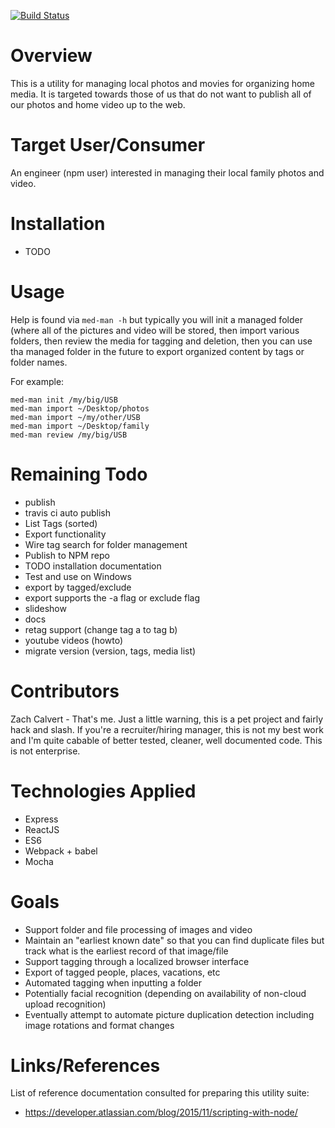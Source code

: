 [![Build Status](https://travis-ci.org/ZacharyCalvert/picture-script-js.svg?branch=master)](https://travis-ci.org/ZacharyCalvert/picture-script-js)

# Overview

This is a utility for managing local photos and movies for organizing home media.  It is targeted towards those of us that do not want to publish all of our photos and home video up to the web.

# Target User/Consumer

An engineer (npm user) interested in managing their local family photos and video.  

# Installation

- TODO

# Usage

Help is found via ```med-man -h``` but typically you will init a managed folder (where all of the pictures and video will be stored, then import various folders, then review the media for tagging and deletion, then you can use tha managed folder in the future to export organized content by tags or folder names.

For example:
```
med-man init /my/big/USB
med-man import ~/Desktop/photos
med-man import ~/my/other/USB
med-man import ~/Desktop/family
med-man review /my/big/USB
```

# Remaining Todo 
- publish
- travis ci auto publish
- List Tags (sorted)
- Export functionality
- Wire tag search for folder management
- Publish to NPM repo
- TODO installation documentation
- Test and use on Windows
- export by tagged/exclude
- export supports the -a flag or exclude flag
- slideshow
- docs
- retag support (change tag a to tag b)
- youtube videos (howto)
- migrate version (version, tags, media list)

# Contributors

Zach Calvert - That's me.  Just a little warning, this is a pet project and fairly hack and slash.  If you're a recruiter/hiring manager, this is not my best work and I'm quite cabable of better tested, cleaner, well documented code.  This is not enterprise.

# Technologies Applied

- Express
- ReactJS
- ES6
- Webpack + babel
- Mocha

# Goals
- Support folder and file processing of images and video
- Maintain an "earliest known date" so that you can find duplicate files but track what is the earliest record of that image/file
- Support tagging through a localized browser interface
- Export of tagged people, places, vacations, etc
- Automated tagging when inputting a folder
- Potentially facial recognition (depending on availability of non-cloud upload recognition)
- Eventually attempt to automate picture duplication detection including image rotations and format changes

# Links/References

List of reference documentation consulted for preparing this utility suite:
- <https://developer.atlassian.com/blog/2015/11/scripting-with-node/>


